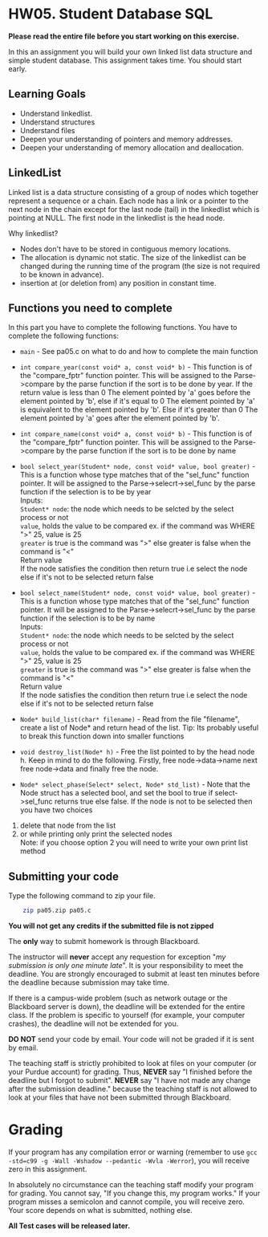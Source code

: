 # HW05. Student Database SQL

<strong>Please read the entire file before you start working on this exercise.</strong><br>

In this an assignment you will build your own linked list data structure and simple student database. 
This assignment takes time. You should start early.

## Learning Goals
* Understand linkedlist.
* Understand structures
* Understand files
* Deepen your understanding of pointers and memory addresses.
* Deepen your understanding of memory allocation and deallocation.


## LinkedList
 Linked list is a data structure consisting of a group of nodes which together represent a sequence or a chain. Each node has a link or a pointer to the next node in the chain except for the last node (tail) in the linkedlist which is pointing at NULL. The first node in the linkedlist is the head node.
 
 Why linkedlist?
 - Nodes don't have to be stored in contiguous memory locations.
 - The allocation is dynamic not static. The size of the linkedlist can be changed during the running time of the program (the size is not required to be known in advance).
 - insertion at (or deletion from) any position in constant time.

Functions you need to complete
---------------------------------
In this part you  have to complete the following functions.
You have to complete the following functions:
* `main` - See pa05.c on what to do and how to complete the main function
* `int compare_year(const void* a, const void* b)` - This function is of the "compare_fptr" function pointer. This will be assigned to the Parse->compare by the parse function if the sort is to be done by year. If the return value is less than 0 The element pointed by 'a' goes before the element pointed by 'b', else if it's equal to 0 The element pointed by 'a' is equivalent to the element pointed by 'b'. Else if it's greater than 0 The element pointed by 'a' goes after the element pointed by 'b'.

* `int compare_name(const void* a, const void* b)` -  This function is of the "compare_fptr" function pointer. This will be assigned to the Parse->compare by the parse function if the sort is to be done by name

* `bool select_year(Student* node, const void* value, bool greater)` -This is a function whose type matches that of the "sel_func" function pointer. It will be assigned to the Parse->selecrt->sel_func by the parse function if the selection is to be by year \
Inputs: \
`Student* node`: the node which needs to be selcted by the select process or not \
`value`, holds the value to be compared ex. if the command was WHERE ">" 25, value is 25 \
`greater` is true is the command was ">" else greater is false when the command is "<" \
Return value \
If the node satisfies the condition then return true i.e select the node else if it's not to be selected return false

* `bool select_name(Student* node, const void* value, bool greater)` -This is a function whose type matches that of the "sel_func" function pointer. It will be assigned to the Parse->selecrt->sel_func by the parse function if the selection is to be by name \
Inputs: \
`Student* node`: the node which needs to be selcted by the select process or not \
`value`, holds the value to be compared ex. if the command was WHERE ">" 25, value is 25 \
`greater` is true is the command was ">" else greater is false when the command is "<" \
Return value \
If the node satisfies the condition then return true i.e select the node else if it's not to be selected return false

* `Node* build_list(char* filename)` - Read from the file "filename", create a list of Node* and return head of the list.
Tip: Its probably useful to break this function down into smaller functions

* `void destroy_list(Node* h)` - Free the list pointed to by the head node h.
Keep in mind to do the following. Firstly, free node->data->name next free node->data
and finally free the node.

* `Node* select_phase(Select* select, Node* std_list)` -
Note that the Node struct has a selected bool, and set the bool to true if select->sel_func returns true else false.
If the node is not to be selected then you have two choices 
1) delete that node from the list 
2) or while printing only print the selected nodes \
Note: if you choose option 2 you will need to write your own print list method

Submitting your code
---------------------------------
Type the following command to zip your file.
```bash
	zip pa05.zip pa05.c
```
<strong>You will not get any credits if the submitted file is not zipped</strong>

The **only** way to submit homework is through Blackboard.

The instructor will **never** accept any requestion for exception "*my
submission is only one minute late*".  It is your responsibility to
meet the deadline.  You are strongly encouraged to submit at least ten
minutes before the deadline because submission may take time.

If there is a campus-wide problem (such as network outage or the
Blackboard server is down), the deadline will be extended for the
entire class. If the problem is specific to yourself (for example,
your computer crashes), the deadline will not be extended for
you.

**DO NOT** send your code by email. Your code will not be graded
  if it is sent by email.

The teaching staff is strictly prohibited to look at files on your
computer (or your Purdue account) for grading. Thus, **NEVER** say "I
finished before the deadline but I forgot to submit".  **NEVER** say "I have
not made any change after the submission deadline." because the
teaching staff is not allowed to look at your files that have not been
submitted through Blackboard.

# Grading
If your program has any compilation error or warning (remember to use
`gcc -std=c99 -g -Wall -Wshadow --pedantic -Wvla -Werror`), you will
receive zero in this assignment.

In absolutely no circumstance can the teaching staff modify your
program for grading.  You cannot say, "If you change this, my program
works." If your program misses a semicolon and cannot compile, you
will receive zero.  Your score depends on what is submitted, nothing
else.



**All Test cases will be released later.**

